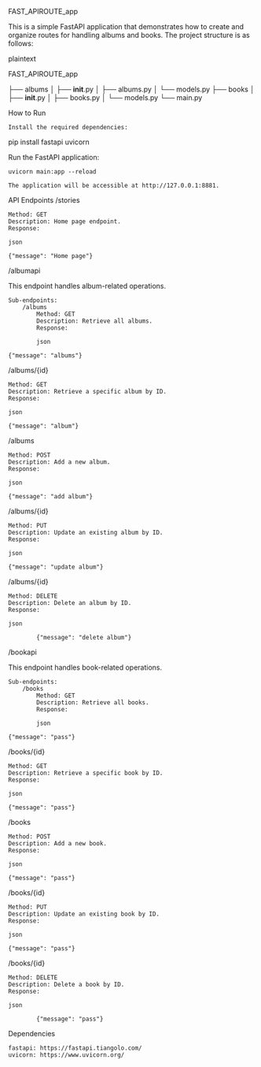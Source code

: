 FAST_APIROUTE_app

This is a simple FastAPI application that demonstrates how to create and organize routes for handling albums and books. The project structure is as follows:

plaintext

FAST_APIROUTE_app

├── albums
│   ├── __init__.py
│   ├── albums.py
│   └── models.py
├── books
│   ├── __init__.py
│   ├── books.py
│   └── models.py
└── main.py

How to Run

    Install the required dependencies:

pip install fastapi uvicorn

Run the FastAPI application:


    uvicorn main:app --reload

    The application will be accessible at http://127.0.0.1:8881.

API Endpoints
/stories

    Method: GET
    Description: Home page endpoint.
    Response:

    json

    {"message": "Home page"}

/albumapi

This endpoint handles album-related operations.

    Sub-endpoints:
        /albums
            Method: GET
            Description: Retrieve all albums.
            Response:

            json

    {"message": "albums"}

/albums/{id}

    Method: GET
    Description: Retrieve a specific album by ID.
    Response:

    json

    {"message": "album"}

/albums

    Method: POST
    Description: Add a new album.
    Response:

    json

    {"message": "add album"}

/albums/{id}

    Method: PUT
    Description: Update an existing album by ID.
    Response:

    json

    {"message": "update album"}

/albums/{id}

    Method: DELETE
    Description: Delete an album by ID.
    Response:

    json

            {"message": "delete album"}

/bookapi

This endpoint handles book-related operations.

    Sub-endpoints:
        /books
            Method: GET
            Description: Retrieve all books.
            Response:

            json

    {"message": "pass"}

/books/{id}

    Method: GET
    Description: Retrieve a specific book by ID.
    Response:

    json

    {"message": "pass"}

/books

    Method: POST
    Description: Add a new book.
    Response:

    json

    {"message": "pass"}

/books/{id}

    Method: PUT
    Description: Update an existing book by ID.
    Response:

    json

    {"message": "pass"}

/books/{id}

    Method: DELETE
    Description: Delete a book by ID.
    Response:

    json

            {"message": "pass"}

Dependencies

    fastapi: https://fastapi.tiangolo.com/
    uvicorn: https://www.uvicorn.org/

